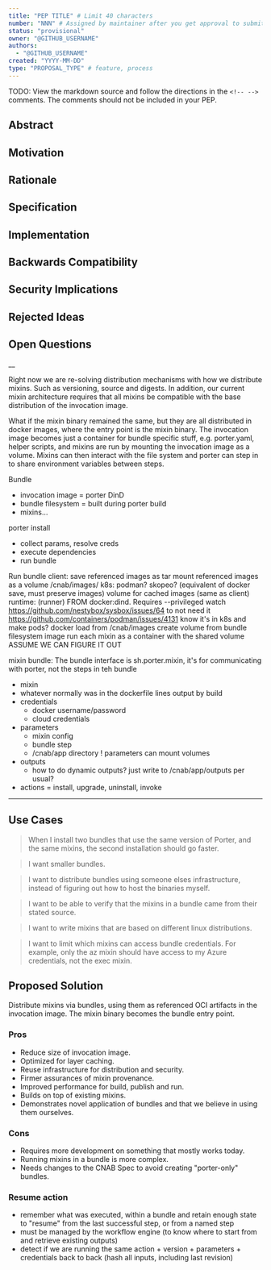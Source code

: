 ```yaml
---
title: "PEP TITLE" # Limit 40 characters
number: "NNN" # Assigned by maintainer after you get approval to submit a proposal
status: "provisional"
owner: "@GITHUB_USERNAME"
authors:
  - "@GITHUB_USERNAME"
created: "YYYY-MM-DD"
type: "PROPOSAL_TYPE" # feature, process
---
```


TODO: View the markdown source and follow the directions in the `<!-- -->`
comments. The comments should not be included in your PEP.

## Abstract

<!--
A short (~200 word) description of the technical issue being addressed.
-->


## Motivation

<!--
It should clearly explain why Porter's existing functionality is inadequate to
address the problem that the PEP solves and identify the impacted audience(s) (mixin
developers, bundle authors, end-users). PEP submissions without sufficient
motivation may be rejected outright. This is the most important part at the
beginning and is required before moving forward.
-->


## Rationale

<!--
The rationale fleshes out the specification by describing why particular design
decisions were made. It should describe alternate designs that were considered
and related work.

The rationale should provide evidence of consensus within the community and
discuss important objections or concerns raised during discussion.
-->


## Specification

<!--
The technical specification should describe the command and/or configuration
syntax and semantics of any new feature.

* If this is a command, we are looking for what the `porter help` would look
  like: description of command, arguments, flags, default behavior and error
  handling.

* If this is a syntax change to a configuration file, define the allowed syntax,
  at least one example per use case, covering defaults and error handling.

* All PEPs will be reviewed for user experience. So make sure to think about the
  common use case, how people can accomplish more advanced scenarios, precedence
  from existing Porter features or other tools in the ecosystem, and how the
  change fits into Porter workflows and tasks.

The spec should be detailed enough that someone other than the PEP
authors can understand what needs to be implemented.
-->


## Implementation

<!--
After the PEP status is changed to implementable, when the PEP has been
implemented link to the pull request(s) here.
-->


## Backwards Compatibility

<!--
All PEPs that introduce backwards incompatibilities must include a section
describing these incompatibilities and their severity.  The PEP must explain how
to deal with these incompatibilities, possibly with defaulting or migrations.
PEP submissions without a sufficient backwards compatibility treatise may be
rejected outright.
-->


## Security Implications

<!--
If there are security concerns in relation to the PEP, those concerns should be
explicitly written out to make sure reviewers of the PEP are aware of them.
Mitigations should be included if possible.
-->


## Rejected Ideas

<!--
Throughout the discussion of a PEP, various ideas will be proposed which are not
accepted. Those rejected ideas should be recorded along with the reasoning as to
why they were rejected. This both helps record the thought process behind the
final version of the PEP as well as preventing people from bringing up the same
rejected idea again in subsequent discussions.
-->


## Open Questions

<!--
Before a PEP is implemented, questions can come up which warrant further discussion.
Those questions should be recorded here so people know that they are being
thought about but do not have a concrete resolution. This ensures all concerns
are addressed prior to accepting the PEP and reduces repeating prior discussion.
When possible, link the question to where it is being discussed, such as a
[forum] post/comment.
-->

__

Right now we are re-solving distribution mechanisms with how we distribute mixins.
Such as versioning, source and digests. In addition, our current mixin architecture
requires that all mixins be compatible with the base distribution of the invocation image.

What if the mixin binary remained the same, but they are all distributed in docker images,
where the entry point is the mixin binary. The invocation image becomes just a container
for bundle specific stuff, e.g. porter.yaml, helper scripts, and mixins are run
by mounting the invocation image as a volume. Mixins can then interact with the file system
and porter can step in to share environment variables between steps.

Bundle
- invocation image = porter DinD
- bundle filesystem = built during porter build
- mixins...

porter install
- collect params, resolve creds
- execute dependencies
- run bundle

Run bundle
  client:
    save referenced images as tar
    mount referenced images as a volume /cnab/images/
  k8s:
    podman? skopeo? (equivalent of docker save, must preserve images)
    volume for cached images
    (same as client)
  runtime: (runner)
    FROM docker:dind. Requires --privileged watch https://github.com/nestybox/sysbox/issues/64 to not need it
    https://github.com/containers/podman/issues/4131
    know it's in k8s and make pods?
    docker load from /cnab/images
    create volume from bundle filesystem image
    run each mixin as a container with the shared volume
    ASSUME WE CAN FIGURE IT OUT

mixin bundle:
The bundle interface is sh.porter.mixin, it's for communicating with porter, not the steps in teh bundle
  * mixin
  * whatever normally was in the dockerfile lines output by build
  * credentials
    * docker username/password
    * cloud credentials
  * parameters
    * mixin config
    * bundle step
    * /cnab/app directory ! parameters can mount volumes
  * outputs
    * how to do dynamic outputs? just write to /cnab/app/outputs per usual?
  * actions = install, upgrade, uninstall, invoke


---

## Use Cases

> When I install two bundles that use the same version of Porter, and the same mixins, the second installation should go faster.

> I want smaller bundles.

> I want to distribute bundles using someone elses infrastructure, instead of figuring out how to host the binaries myself.

> I want to be able to verify that the mixins in a bundle came from their stated source.

> I want to write mixins that are based on different linux distributions.

> I want to limit which mixins can access bundle credentials. For example, only the az mixin should have access to my Azure credentials, not the exec mixin.

## Proposed Solution
Distribute mixins via bundles, using them as referenced OCI artifacts in the invocation image. The mixin binary becomes the bundle entry point.

### Pros
* Reduce size of invocation image.
* Optimized for layer caching.
* Reuse infrastructure for distribution and security.
* Firmer assurances of mixin provenance.
* Improved performance for build, publish and run.
* Builds on top of existing mixins.
* Demonstrates novel application of bundles and that we believe in using them ourselves.

### Cons
* Requires more development on something that mostly works today.
* Running mixins in a bundle is more complex.
* Needs changes to the CNAB Spec to avoid creating "porter-only" bundles.

### Resume action
* remember what was executed, within a bundle and retain enough state to "resume" from the last successful step, or from a named step
* must be managed by the workflow engine (to know where to start from and retrieve existing outputs)
* detect if we are running the same action + version + parameters + credentials back to back (hash all inputs, including last revision)
